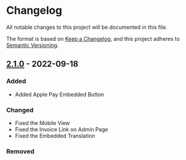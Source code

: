 # Changelog
All notable changes to this project will be documented in this file.

The format is based on [Keep a Changelog](https://keepachangelog.com/en/1.0.0/), and this project adheres to [Semantic Versioning](https://semver.org/spec/v2.0.0.html).

## [2.1.0] - 2022-09-18
### Added
- Added Apple Pay Embedded Button

### Changed
- Fixed the Mobile View
- Fixed the Invoice Link on Admin Page
- Fixed the Embedded Translation

### Removed


[2.1.0]: https://dev.azure.com/myfatoorahsc/Public-Repo/_git/Magento2-Gateway?version=GT2.1.0
[2.0.0]: https://dev.azure.com/myfatoorahsc/Public-Repo/_git/Magento2-Gateway?version=GT2.0.0
